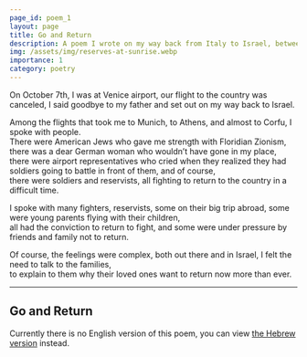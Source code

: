 ```yaml
---
page_id: poem_1
layout: page
title: Go and Return
description: A poem I wrote on my way back from Italy to Israel, between the 7th and 9th of October.
img: /assets/img/reserves-at-sunrise.webp
importance: 1
category: poetry
---
```


On October 7th, I was at Venice airport, our flight to the country was canceled, I said goodbye to my father and set out on my way back to Israel.

Among the flights that took me to Munich, to Athens, and almost to Corfu, I spoke with people.  
There were American Jews who gave me strength with Floridian Zionism, there was a dear German woman who wouldn’t have gone in my place,  
there were airport representatives who cried when they realized they had soldiers going to battle in front of them, and of course,  
there were soldiers and reservists, all fighting to return to the country in a difficult time.

I spoke with many fighters, reservists, some on their big trip abroad, some were young parents flying with their children,  
all had the conviction to return to fight, and some were under pressure by friends and family not to return.

Of course, the feelings were complex, both out there and in Israel, I felt the need to talk to the families,  
to explain to them why their loved ones want to return now more than ever.

---

## Go and Return

Currently there is no English version of this poem, you can view [the Hebrew version]({{site.baseurl}}/he-il{{page.url}}) instead.
